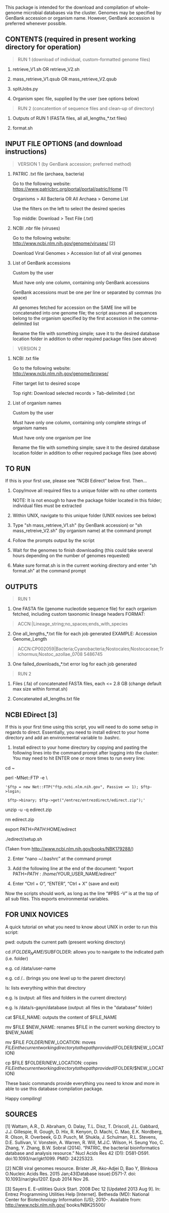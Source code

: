 This package is intended for the download and compilation of whole-genome microbial databases via the cluster.
Genomes may be specified by GenBank accession or organism name. However, GenBank accession is preferred whenever possible.

CONTENTS (required in present working directory for operation)
-----------------------------------------------------------------------------------------------------

>RUN 1 (download of individual, custom-formatted genome files)
1. retrieve_V1.sh OR retrieve_V2.sh

2. mass_retrieve_V1.qsub OR mass_retrieve_V2.qsub

3. splitJobs.py

4. Organism spec file, supplied by the user (see options below)

>RUN 2 (concatention of sequence files and clean-up of directory)

1. Outputs of RUN 1 (FASTA files, all all_lengths_*.txt files)

2. format.sh

INPUT FILE OPTIONS (and download instructions)
-----------------------------------------------------------------------------------------------------

>VERSION 1 (by GenBank accession; preferred method)
1. PATRIC .txt file (archaea, bacteria)

	Go to the following website: https://www.patricbrc.org/portal/portal/patric/Home [1]
	
	Organisms > All Bacteria OR All Archaea > Genome List
	
	Use the filters on the left to select the desired species
	
	Top middle: Download > Text File (.txt)
	
2. NCBI .nbr file (viruses)

	Go to the following website: http://www.ncbi.nlm.nih.gov/genome/viruses/ [2]
	
	Download Viral Genomes > Accession list of all viral genomes
	
3. List of GenBank accessions

	Custom by the user
	
	Must have only one column, containing only GenBank accessions
	
	GenBank accessions must be one per line or separated by commas (no space)
	
	All genomes fetched for accession on the SAME line will be concatenated into one genome file; the script assumes all sequences belong to the organism specified by the first accession in the comma-delimited list
	
	Rename the file with something simple; save it to the desired database location folder in addition to other required package files (see above)

>VERSION 2 
1. NCBI .txt file

	Go to the following website: http://www.ncbi.nlm.nih.gov/genome/browse/
	
	Filter target list to desired scope
	
	Top right: Download selected records > Tab-delimited (.txt
	
2. List of organism names

	Custom by the user
	
	Must have only one column, containing only complete strings of organism names
	
	Must have only one organism per line
	
	Rename the file with something simple; save it to the desired database location folder in addition to other required package files (see above)

TO RUN
-----------------------------------------------------------------------------------------------------

If this is your first use, please see “NCBI Edirect” below first. Then…

1. Copy/move all required files to a unique folder with no other contents

	NOTE: It is not enough to have the package folder located in this folder; individual files must be extracted
	
2. Within UNIX, navigate to this unique folder (UNIX novices see below)

3. Type "sh mass_retrieve_V1.sh" (by GenBank accession) or "sh mass_retreive_V2.sh" (by organism name) at the command prompt

4. Follow the prompts output by the script

5. Wait for the genomes to finish downloading (this could take several hours depending on the number of genomes requested)

6. Make sure format.sh is in the current working directory and enter "sh format.sh" at the command prompt

OUTPUTS
-----------------------------------------------------------------------------------------------------

>RUN 1

1. One FASTA file (genome nucleotide sequence file) for each organism fetched, including custom taxonomic lineage headers
FORMAT:
>ACCN:<GenBank accession>|Lineage_string;no_spaces;ends_with_species
<base sequence contained on a single line with contigs and strains concatenated with a series of 200 "N"s between them>

2. One all_lengths_*.txt file for each job generated
EXAMPLE:
Accession	Genome_Length
>ACCN:CP002059|Bacteria;Cyanobacteria;Nostocales;Nostocaceae;Trichormus;Nostoc_azollae_0708	5486745

3. One failed_downloads_*.txt error log for each job generated

>RUN 2 

1. Files (.fa) of concatenated FASTA files, each <= 2.8 GB (change default max size within format.sh)

2. Concatenated all_lengths.txt file

NCBI EDirect [3]
-----------------------------------------------------------------------------------------------------

If this is your first time using this script, you will need to do some setup in regards to direct.
Essentially, you need to install edirect to your home directory and add an environmental variable to .bashrc.

1. Install edirect to your home directory by copying and pasting the following lines into the command prompt after logging into the cluster:
You may need to hit ENTER one or more times to run every line:

  cd ~
  
  perl -MNet::FTP -e \
  
    '$ftp = new Net::FTP("ftp.ncbi.nlm.nih.gov", Passive => 1); $ftp->login;
    
     $ftp->binary; $ftp->get("/entrez/entrezdirect/edirect.zip");'
     
  unzip -u -q edirect.zip
  
  rm edirect.zip
  
  export PATH=$PATH:$HOME/edirect
  
  ./edirect/setup.sh
  
(Taken from http://www.ncbi.nlm.nih.gov/books/NBK179288/)

2. Enter “nano ~/.bashrc” at the command prompt

3. Add the following line at the end of the document: “export PATH=$PATH:/home/$YOUR_USER_NAME/edirect”

4. Enter “Ctrl + O”, “ENTER”, “Ctrl + X” (save and exit)

Now the scripts should work, as long as the line “#PBS -V” is at the top of all sub files. This exports environmental variables. 

FOR UNIX NOVICES
-----------------------------------------------------------------------------------------------------

A quick tutorial on what you need to know about UNIX in order to run this script:

pwd: outputs the current path (present working directory)

cd /$FOLDER_NAME/$SUBFOLDER: allows you to navigate to the indicated path (i.e. folder)

   e.g. 	cd /data/user-name
   
   e.g.		cd /.. (brings you one level up to the parent directory)
   
ls: lists everything within that directory

   e.g. 	ls (output: all files and folders in the current directory)
   
   e.g.		ls /data/s-gayn/database (output: all files in the "database" folder)
   
cat $FILE_NAME: outputs the content of $FILE_NAME

mv $FILE $NEW_NAME: renames $FILE in the current working directory to $NEW_NAME

mv $FILE $FOLDER/$NEW_LOCATION: moves $FILE in the current working directory to the path provided ($FOLDER/$NEW_LOCATION)

cp $FILE $FOLDER/NEW_LOCATION: copies $FILE in the current working directory to the path provided ($FOLDER/$NEW_LOCATION)
	
These basic commands provide everything you need to know and more in able to use this database compilation package. 

Happy compiling!

SOURCES
-----------------------------------------------------------------------------------------------------

[1]	Wattam, A.R., D. Abraham, O. Dalay, T.L. Disz, T. Driscoll, J.L. Gabbard, J.J. Gillespie, R. Gough, D. Hix, R. Kenyon, D. Machi, C. Mao, E.K. Nordberg, R. Olson, R. 	Overbeek, G.D. Pusch, M. Shukla, J. Schulman, R.L. Stevens, D.E. Sullivan, V. Vonstein, A. Warren, R. Will, M.J.C. Wilson, H. Seung Yoo, C. Zhang, Y. Zhang, B.W. Sobral (2014). “PATRIC, the bacterial bioinformatics database and analysis resource.” Nucl Acids Res 42 (D1): D581-D591. doi:10.1093/nar/gkt1099. PMID: 24225323. 

[2]	NCBI viral genomes resource. Brister JR, Ako-Adjei D, Bao Y, Blinkova O.Nucleic Acids Res. 2015 Jan;43(Database issue):D571-7. doi: 10.1093/nar/gku1207. Epub 2014 Nov 	26. 

[3] 	Sayers E. E-utilities Quick Start. 2008 Dec 12 [Updated 2013 Aug 9]. In: Entrez Programming Utilities Help [Internet]. Bethesda (MD): National Center for Biotechnology Information (US); 2010-. Available from: http://www.ncbi.nlm.nih.gov/ books/NBK25500/
